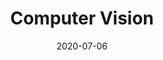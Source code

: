 ---
# ===== Title, summary, and position in the left sidebar =====
linktitle: CV
summary: Computer vision is an interdisciplinary scientific field that deals with how computers can gain high-level understanding from digital images or videos.
weight: 303
# =========================================================

# ========== Basic metadata ==========
title: Computer Vision
date: 2020-07-06
draft: false
 
authors: ["admin"]
tags: ["Computer Vision"]
categories: ["Computer Vision"]
toc: true # Show table of contents
# ====================================

# ========== Advanced metadata ========== 
profile: false  # Show author profile?
reading_time: true # Show estimated reading time?
share: true  # Show social sharing links?
featured: true
comments: true  # Show comments?
disable_comment: false
commentable: true  # Allow visitors to comment? Supported by the Page, Post, and Book content types.
editable: false  # Allow visitors to edit the page? Supported by the Page, Post, and Book content types.

# Optional header image (relative to `assets/media/` folder).
header:
  caption: ""
  image: ""
---